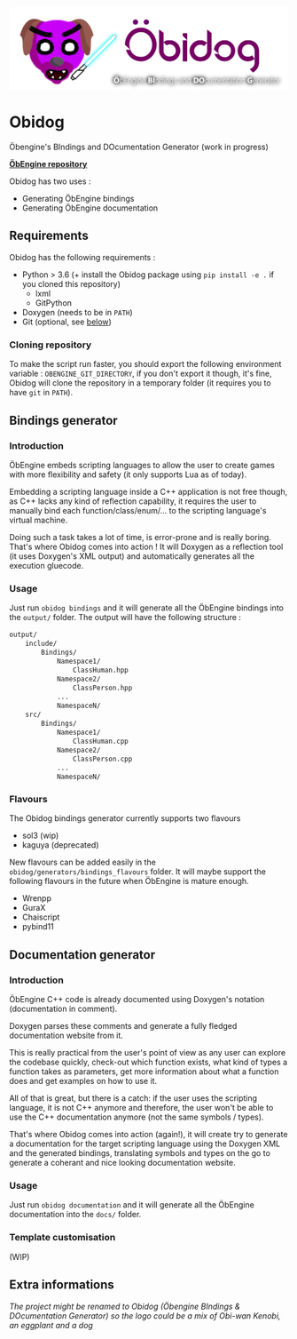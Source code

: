 ![Obidog logo](https://raw.githubusercontent.com/ObEngine/Wiki/master/obidog_banner.png)

# Obidog

Öbengine's BIndings and DOcumentation Generator (work in progress)

**[ÖbEngine repository](https://github.com/Sygmei/ObEngine)**

Obidog has two uses :
- Generating ÖbEngine bindings
- Generating ÖbEngine documentation

## Requirements

Obidog has the following requirements :
- Python > 3.6 (+ install the Obidog package using `pip install -e .` if you cloned this repository)
    - lxml
    - GitPython
- Doxygen (needs to be in `PATH`)
- Git (optional, see [below](#cloning-repository))

### Cloning repository

To make the script run faster, you should export the following environment variable : `OBENGINE_GIT_DIRECTORY`, if you don't export it though, it's fine, Obidog will clone the repository in a temporary folder (it requires you to have `git` in `PATH`).

## Bindings generator

### Introduction

ÖbEngine embeds scripting languages to allow the user to create games with more flexibility and safety (it only supports Lua as of today).

Embedding a scripting language inside a C++ application is not free though, as C++ lacks any kind of reflection capability, it requires the user to manually bind each function/class/enum/... to the scripting language's virtual machine.

Doing such a task takes a lot of time, is error-prone and is really boring.
That's where Obidog comes into action ! It will Doxygen as a reflection tool (it uses Doxygen's XML output) and automatically generates all the execution gluecode.

### Usage

Just run `obidog bindings` and it will generate all the ÖbEngine bindings into the `output/` folder.
The output will have the following structure :
```
output/
    include/
        Bindings/
            Namespace1/
                ClassHuman.hpp
            Namespace2/
                ClassPerson.hpp
            ...
            NamespaceN/
    src/
        Bindings/
            Namespace1/
                ClassHuman.cpp
            Namespace2/
                ClassPerson.cpp
            ...
            NamespaceN/
```

### Flavours

The Obidog bindings generator currently supports two flavours
- sol3 (wip)
- kaguya (deprecated)

New flavours can be added easily in the `obidog/generators/bindings_flavours` folder.
It will maybe support the following flavours in the future when ÖbEngine is mature enough.
- Wrenpp
- GuraX
- Chaiscript
- pybind11

## Documentation generator

### Introduction

ÖbEngine C++ code is already documented using Doxygen's notation (documentation in comment).

Doxygen parses these comments and generate a fully fledged documentation website from it.

This is really practical from the user's point of view as any user can explore the codebase quickly, check-out which function exists, what kind of types a function takes as parameters, get more information about what a function does and get examples on how to use it.

All of that is great, but there is a catch: if the user uses the scripting language, it is not C++ anymore and therefore, the user won't be able to use the C++ documentation anymore (not the same symbols / types).

That's where Obidog comes into action (again!), it will create try to generate a documentation for the target scripting language using the Doxygen XML and the generated bindings, translating symbols and types on the go to generate a coherant and nice looking documentation website.

### Usage

Just run `obidog documentation` and it will generate all the ÖbEngine documentation into the `docs/` folder.

### Template customisation

(WIP)

## Extra informations

*The project might be renamed to Obidog (Öbengine BIndings & DOcumentation Generator) so the logo could be a mix of Obi-wan Kenobi, an eggplant and a dog*